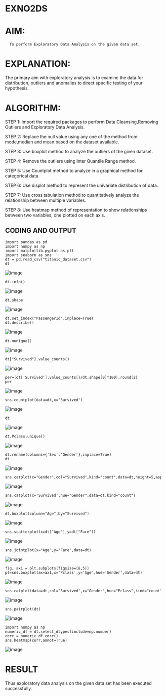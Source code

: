 # EXNO2DS
# AIM:
      To perform Exploratory Data Analysis on the given data set.
      
# EXPLANATION:
  The primary aim with exploratory analysis is to examine the data for distribution, outliers and anomalies to direct specific testing of your hypothesis.
  
# ALGORITHM:
STEP 1: Import the required packages to perform Data Cleansing,Removing Outliers and Exploratory Data Analysis.

STEP 2: Replace the null value using any one of the method from mode,median and mean based on the dataset available.

STEP 3: Use boxplot method to analyze the outliers of the given dataset.

STEP 4: Remove the outliers using Inter Quantile Range method.

STEP 5: Use Countplot method to analyze in a graphical method for categorical data.

STEP 6: Use displot method to represent the univariate distribution of data.

STEP 7: Use cross tabulation method to quantitatively analyze the relationship between multiple variables.

STEP 8: Use heatmap method of representation to show relationships between two variables, one plotted on each axis.

## CODING AND OUTPUT
```
import pandas as pd
import numpy as np
import matplotlib.pyplot as plt
import seaborn as sns
dt = pd.read_csv("titanic_dataset.csv")
dt
```
![image](https://github.com/user-attachments/assets/a73f5926-6e6b-42bd-8928-fff9176f8f14)
```
dt.info()
```
![image](https://github.com/user-attachments/assets/7030b967-ea5c-43a5-88a4-b592b0971d8f)
```
dt.shape
```
![image](https://github.com/user-attachments/assets/d372a63a-76f0-45b7-8308-0dd6935121c2)
```
dt.set_index("PassengerId",inplace=True)
dt.describe()
```
![image](https://github.com/user-attachments/assets/e46f8c91-2355-44ee-9a6c-333087942867)
```
dt.nunique()
```
![image](https://github.com/user-attachments/assets/efe2df01-c52c-495c-8b13-a4f81d6e02f2)
```
dt["Survived"].value_counts()
```
![image](https://github.com/user-attachments/assets/2b7cd8d9-f8e5-400f-b2d0-84c37aa4abf4)
```
per=(dt['Survived'].value_counts()/dt.shape[0]*100).round(2)
per
```
![image](https://github.com/user-attachments/assets/810abfae-79ab-4b24-b864-9711a0fb808c)
```
sns.countplot(data=dt,x="Survived")
```
![image](https://github.com/user-attachments/assets/5efe8568-398d-4017-945a-85ad08bcc2f9)
```
dt
```
![image](https://github.com/user-attachments/assets/cbfb5114-5af6-438e-9332-d4cdb24aeae8)
```
dt.Pclass.unique()
```
![image](https://github.com/user-attachments/assets/933a11a4-8ed4-4c10-b718-89c7fa26b721)
```
dt.rename(columns={'Sex':'Gender'},inplace=True)
dt
```
![image](https://github.com/user-attachments/assets/61b9cce7-aebc-4059-bfd0-4eea399fef29)
```
sns.catplot(x="Gender",col="Survived",kind="count",data=dt,height=5,aspect=.7)
```
![image](https://github.com/user-attachments/assets/0725d799-f0f9-4db4-abf4-4959e85e4473)
```
sns.catplot(x='Survived',hue="Gender",data=dt,kind="count")
```
![image](https://github.com/user-attachments/assets/9506bc29-3ad7-4bab-9224-0f191b3482cd)
```
dt.boxplot(column="Age",by="Survived")
```
![image](https://github.com/user-attachments/assets/fbeb70b6-9849-4784-b20b-fccab6bd1d6a)
```
sns.scatterplot(x=dt["Age"],y=dt["Fare"])
```
![image](https://github.com/user-attachments/assets/04749f50-ee9a-4a0a-85e0-707e815599a6)
```
sns.jointplot(x="Age",y="Fare",data=dt)
```
![image](https://github.com/user-attachments/assets/bf58525b-4bb3-4a2d-a91e-d92f2bc74f32)
```
fig, ax1 = plt.subplots(figsize=(8,5))
pt=sns.boxplot(ax=ax1,x='Pclass',y='Age',hue='Gender',data=dt)
```
![image](https://github.com/user-attachments/assets/f91ce478-5be9-41fa-805d-5eacc377cf7d)
```
sns.catplot(data=dt,col="Survived",x="Gender",hue="Pclass",kind="count")
```
![image](https://github.com/user-attachments/assets/8c310d5b-4ffb-48a5-a54e-a8e96f9ae808)
```
sns.pairplot(dt)
```
![image](https://github.com/user-attachments/assets/498eb266-a68d-4ea9-be68-4c2860701f1f)
```
import numpy as np
numeric_df = dt.select_dtypes(include=np.number)
corr = numeric_df.corr()
sns.heatmap(corr,annot=True)
```
![image](https://github.com/user-attachments/assets/ccbb5f42-66e5-47f9-ae56-cbfcf1e4961d)

# RESULT
Thus exploratory data analysis on the given data set has been executed successfully.


